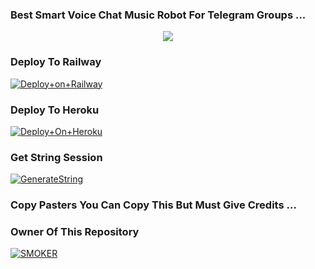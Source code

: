 ### Best Smart Voice Chat Music Robot For Telegram Groups ...


<p align="center"><a href="https://t.me/sanki_owner"><img src="https://te.legra.ph/file/cb120c72f464ff25025a3.jpg"></a></p>




### Deploy To Railway

[![Deploy+on+Railway](https://railway.app/button.svg)](https://railway.app/new/template?template=https://github.com/SmokerMusicX/Smoker_MusicX&envs=API_ID,API_HASH,BOT_TOKEN,STRING_SESSION)


### Deploy To Heroku

[![Deploy+On+Heroku](https://www.herokucdn.com/deploy/button.svg)](https://heroku.com/deploy?template=https://github.com/SmokerMusicX/Smoker_MusicX)



### Get String Session

[![GenerateString](https://img.shields.io/badge/repl.it-generateString-yellowgreen)](https://replit.com/@AdityaHalder/StringSession)



### Copy Pasters You Can Copy This But Must Give Credits ...

### Owner Of This Repository
[![SMOKER](https://te.legra.ph/file/f937961dcfc4697cb4374.jpg)](https://t.me/Sanki_Owner)
